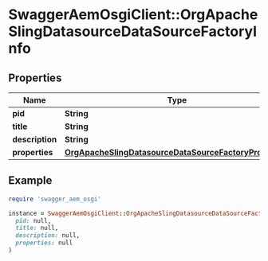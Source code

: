 # SwaggerAemOsgiClient::OrgApacheSlingDatasourceDataSourceFactoryInfo

## Properties

| Name | Type | Description | Notes |
| ---- | ---- | ----------- | ----- |
| **pid** | **String** |  | [optional] |
| **title** | **String** |  | [optional] |
| **description** | **String** |  | [optional] |
| **properties** | [**OrgApacheSlingDatasourceDataSourceFactoryProperties**](OrgApacheSlingDatasourceDataSourceFactoryProperties.md) |  | [optional] |

## Example

```ruby
require 'swagger_aem_osgi'

instance = SwaggerAemOsgiClient::OrgApacheSlingDatasourceDataSourceFactoryInfo.new(
  pid: null,
  title: null,
  description: null,
  properties: null
)
```

